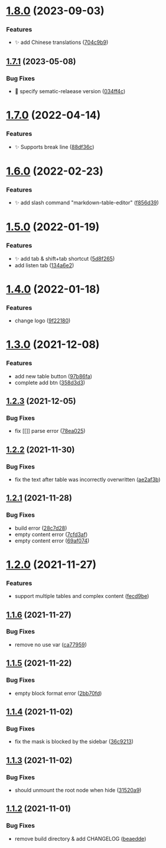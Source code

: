 # [1.8.0](https://github.com/haydenull/logseq-plugin-markdown-table/compare/v1.7.1...v1.8.0) (2023-09-03)


### Features

* :sparkles: add Chinese translations ([704c9b9](https://github.com/haydenull/logseq-plugin-markdown-table/commit/704c9b9dfe9e5ea4f317a99d3d8b554e567f8de3))

## [1.7.1](https://github.com/haydenull/logseq-plugin-markdown-table/compare/v1.7.0...v1.7.1) (2023-05-08)


### Bug Fixes

* :bug: specify sematic-relaease version ([034ff4c](https://github.com/haydenull/logseq-plugin-markdown-table/commit/034ff4c368d0a01f6249fe7537557bfd6430cb0e))

# [1.7.0](https://github.com/haydenull/logseq-plugin-markdown-table/compare/v1.6.0...v1.7.0) (2022-04-14)


### Features

* ✨ Supports break line ([88df36c](https://github.com/haydenull/logseq-plugin-markdown-table/commit/88df36c38fd422d6be054cf2b6f62d4e8560c2e6))

# [1.6.0](https://github.com/haydenull/logseq-plugin-markdown-table/compare/v1.5.0...v1.6.0) (2022-02-23)


### Features

* ✨ add slash command "markdown-table-editor" ([f856d39](https://github.com/haydenull/logseq-plugin-markdown-table/commit/f856d39dac0784a32cd43c824d3f49a01a30872d))

# [1.5.0](https://github.com/haydenull/logseq-plugin-markdown-table/compare/v1.4.0...v1.5.0) (2022-01-19)


### Features

* ✨ add tab & shift+tab shortcut ([5d8f265](https://github.com/haydenull/logseq-plugin-markdown-table/commit/5d8f26500780c41a1cb80673e3d7a2569340c5fa))
* add listen tab ([134a6e2](https://github.com/haydenull/logseq-plugin-markdown-table/commit/134a6e25738a3dcc6287a292914039c21999b247))

# [1.4.0](https://github.com/haydenull/logseq-plugin-markdown-table/compare/v1.3.0...v1.4.0) (2022-01-18)


### Features

* change logo ([9f22180](https://github.com/haydenull/logseq-plugin-markdown-table/commit/9f221808a7db7de14ff7b5d38c76fc9c5c2886db))

# [1.3.0](https://github.com/haydenull/logseq-plugin-markdown-table/compare/v1.2.3...v1.3.0) (2021-12-08)


### Features

* add new table button ([97b86fa](https://github.com/haydenull/logseq-plugin-markdown-table/commit/97b86fa2fe621590c91410acbf97d04147790941))
* complete add btn ([358d3d3](https://github.com/haydenull/logseq-plugin-markdown-table/commit/358d3d3fb14ace356809f7bb7c844a933c000e89))

## [1.2.3](https://github.com/haydenull/logseq-plugin-markdown-table/compare/v1.2.2...v1.2.3) (2021-12-05)


### Bug Fixes

* fix [[]] parse error ([78ea025](https://github.com/haydenull/logseq-plugin-markdown-table/commit/78ea025b7877e84d12a6d9d117326fc1449d61ac))

## [1.2.2](https://github.com/haydenull/logseq-plugin-markdown-table/compare/v1.2.1...v1.2.2) (2021-11-30)


### Bug Fixes

* fix the text after table was incorrectly overwritten ([ae2af3b](https://github.com/haydenull/logseq-plugin-markdown-table/commit/ae2af3b0e2a76822ee822fa89b64ce788d16c6ad))

## [1.2.1](https://github.com/haydenull/logseq-plugin-markdown-table/compare/v1.2.0...v1.2.1) (2021-11-28)


### Bug Fixes

* build error ([28c7d28](https://github.com/haydenull/logseq-plugin-markdown-table/commit/28c7d282783f2a6918b84da0a3bd8147a84d6fa7))
* empty content error ([7cfd3af](https://github.com/haydenull/logseq-plugin-markdown-table/commit/7cfd3af353d8a5a2fe7eb3960a8b35f8c7457220))
* empty content error ([69af074](https://github.com/haydenull/logseq-plugin-markdown-table/commit/69af0744a305f05592d351311492d4f6492df471))

# [1.2.0](https://github.com/haydenull/logseq-plugin-markdown-table/compare/v1.1.6...v1.2.0) (2021-11-27)


### Features

* support multiple tables and complex content ([fecd9be](https://github.com/haydenull/logseq-plugin-markdown-table/commit/fecd9be9a198cf28805511f59f229b7f80a81e9c))

## [1.1.6](https://github.com/haydenull/logseq-plugin-markdown-table/compare/v1.1.5...v1.1.6) (2021-11-27)


### Bug Fixes

* remove no use var ([ca77959](https://github.com/haydenull/logseq-plugin-markdown-table/commit/ca779595de97be466e43ec183f90df92dab84c8f))

## [1.1.5](https://github.com/haydenull/logseq-plugin-markdown-table/compare/v1.1.4...v1.1.5) (2021-11-22)


### Bug Fixes

* empty block format error ([2bb70fd](https://github.com/haydenull/logseq-plugin-markdown-table/commit/2bb70fd41db98b1a5a1272e50494b5899d56521e))

## [1.1.4](https://github.com/haydenull/logseq-plugin-markdown-table/compare/v1.1.3...v1.1.4) (2021-11-02)


### Bug Fixes

* fix the mask is blocked by the sidebar ([36c9213](https://github.com/haydenull/logseq-plugin-markdown-table/commit/36c92132c528a18fb6a01e8d30b2fbf44adba712))

## [1.1.3](https://github.com/haydenull/logseq-plugin-markdown-table/compare/v1.1.2...v1.1.3) (2021-11-02)


### Bug Fixes

* should unmount the root node when hide ([31520a9](https://github.com/haydenull/logseq-plugin-markdown-table/commit/31520a91eba56d36c4fcf24d06f5855a4514be0e))

## [1.1.2](https://github.com/haydenull/logseq-plugin-markdown-table/compare/v1.1.1...v1.1.2) (2021-11-01)


### Bug Fixes

* remove build directory & add CHANGELOG ([beaedde](https://github.com/haydenull/logseq-plugin-markdown-table/commit/beaedde0346bd7f38e45ff106614bd7604d9939c))
